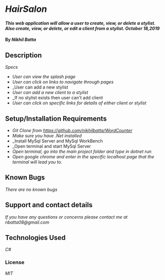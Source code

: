 # _HairSalon_

#### _This web application will allow a user to create, view, or delete a stylist. Also create, view, or delete, or edit a client from a stylist. October 18,2019_

#### By _Nikhil Batta_

## Description

_Specs_

* _User can view the splash page_
* _User can click on links to navigate through pages_
* _User can add a new stylist
* _User can add a new client to a stylist_
* _If no stylist exists then user can't add client
* _User can click on specific links for details of either client or stylist_



## Setup/Installation Requirements

* _Git Clone from https://github.com/nikhilbatta/WordCounter_
* _Make sure you have .Net installed_
* _Install MySql Server and MySql WorkBench
* _Open terminal and start MySql Server
* _Open terminal, go into the main project folder and type in dotnet run_
* _Open google chrome and enter in the specific localhost page that the terminal will lead you to._

## Known Bugs

_There are no known bugs_

## Support and contact details

_If you have any questions or concerns please contact me at nbatta08@gmail.com_

## Technologies Used

_C#_

### License

*MIT*